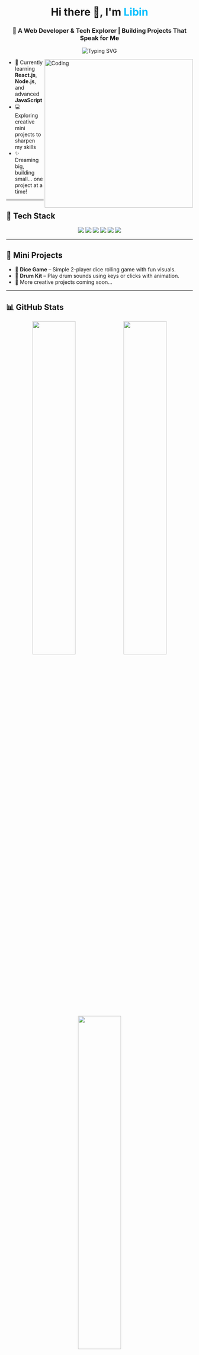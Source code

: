 <h1 align="center">
  Hi there 👋, I'm <span style="color:#00bfff;">Libin</span>
</h1>

<h3 align="center">
  🚀 A Web Developer & Tech Explorer | Building Projects That Speak for Me
</h3>

<p align="center">
  <img src="https://readme-typing-svg.herokuapp.com?font=Fira+Code&size=22&duration=4000&pause=1000&center=true&vCenter=true&width=435&lines=Web+Developer+%F0%9F%92%BB;Tech+Enthusiast+%F0%9F%94%A5;Lifelong+Learner+%F0%9F%8C%8D;JavaScript+Ninja+%F0%9F%A7%9C%E2%99%82%EF%B8%8F" alt="Typing SVG" />
</p>

<img align="right" alt="Coding" width="400" src="https://cdn.dribbble.com/users/1162077/screenshots/3848914/programmer.gif" />

- 🌱 Currently learning **React.js**, **Node.js**, and advanced **JavaScript**
- 💻 Exploring creative mini projects to sharpen my skills
- ✨ Dreaming big, building small… one project at a time!

---

## 🧰 Tech Stack
<div align="center">
  <img src="https://img.shields.io/badge/HTML5-E34F26?style=for-the-badge&logo=html5&logoColor=white"/>
  <img src="https://img.shields.io/badge/CSS3-1572B6?style=for-the-badge&logo=css3&logoColor=white"/>
  <img src="https://img.shields.io/badge/JavaScript-F7DF1E?style=for-the-badge&logo=javascript&logoColor=black"/>
  <img src="https://img.shields.io/badge/React-20232A?style=for-the-badge&logo=react&logoColor=61DAFB"/>
  <img src="https://img.shields.io/badge/GitHub-181717?style=for-the-badge&logo=github&logoColor=white"/>
  <img src="https://img.shields.io/badge/VS%20Code-007ACC?style=for-the-badge&logo=visual-studio-code&logoColor=white"/>
</div>

---

## 🧪 Mini Projects
- 🎲 **Dice Game** – Simple 2-player dice rolling game with fun visuals.  
- 🥁 **Drum Kit** – Play drum sounds using keys or clicks with animation.  
- 🚀 More creative projects coming soon...

---

## 📊 GitHub Stats
<p align="center">
  <img src="https://github-readme-stats.vercel.app/api?username=LibinThankayathil&show_icons=true&theme=tokyonight" width="48%"/>
  <img src="https://github-readme-streak-stats.herokuapp.com/?user=LibinThankayathil&theme=tokyonight" width="48%"/>
  <br>
  <img src="https://github-readme-stats.vercel.app/api/top-langs/?username=LibinThankayathil&layout=compact&theme=tokyonight" width="48%"/>
</p>

---

## 🐍 Snake Commit Graph
<p align="center">
  <img src="https://github.com/LibinThankayathil/LibinThankayathil/raw/output/github-contribution-grid-snake.svg" alt="Snake animation" />
</p>

---

## 📈 Visitor Count
<p align="center">
  <img src="https://komarev.com/ghpvc/?username=LibinThankayathil&label=Profile%20views&color=0e75b6&style=flat" alt="visitor badge"/>
</p>

---

## 🌐 Let's Connect
<p align="center">
  <a href="https://linkedin.com/in/yourprofile" target="blank">
    <img src="https://img.shields.io/badge/LinkedIn-blue?style=for-the-badge&logo=linkedin" />
  </a>
  <a href="#" target="blank">
    <img src="https://img.shields.io/badge/Portfolio-black?style=for-the-badge&logo=vercel" />
  </a>
</p>

---

<p align="center">
  ✨ "The only way to do great work is to love what you do." – Steve Jobs
</p>

